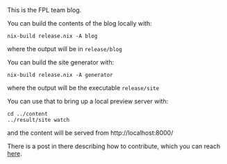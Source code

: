 This is the FPL team blog.

You can build the contents of the blog locally with: 
```
nix-build release.nix -A blog
```
where the output will be in `release/blog`

You can build the site generator with:
```
nix-build release.nix -A generator
```
where the output will be the executable  `release/site`

You can use that to bring up a local preview server with:
```
cd ../content
../result/site watch
```
and the content will be served from http://localhost:8000/

There is a post in there describing how to contribute, which you can reach [here](https://github.com/qfpl/blog/blob/master/posts/writing-for-the-fp-blog.md).
